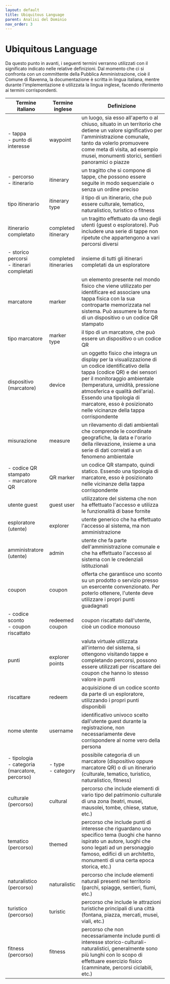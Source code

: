 ```yaml
---
layout: default
title: Ubiquitous Language
parent: Analisi del Dominio
nav_order: 3
---
```


# Ubiquitous Language
Da questo punto in avanti, i seguenti termini verranno utilizzati con il significato indicato nelle relative definizioni. Dal momento che ci si confronta con un committente della Pubblica Amministrazione, cioè il Comune di Ravenna, la documentazione è scritta in lingua italiana, mentre durante l'implementazione è utilizzata la lingua inglese, facendo riferimento ai termini corrispondenti.

|**Termine italiano**|**Termine inglese**|**Definizione**|
|--------------------|-------------------|---------------|
| - tappa <br /> - punto di interesse | waypoint | un luogo, sia esso all'aperto o al chiuso, situato in un territorio che detiene un valore significativo per l'amministrazione comunale, tanto da volerlo promuovere come meta di visita, ad esempio musei, monumenti storici, sentieri panoramici o piazze |
| - percorso <br /> - itinerario| itinerary | un tragitto che si compone di tappe, che possono essere seguite in modo sequenziale o senza un ordine preciso |
| tipo itinerario| itinerary type| il tipo di un itinerario, che può essere culturale, tematico, naturalistico, turistico o fitness |
| itinerario completato| completed itinerary| un tragitto effettuato da uno degli utenti (guest o esploratore). Può includere una serie di tappe non ripetute che appartengono a vari percorsi diversi |
| - storico percorsi <br/> - itinerari completati| completed itineraries| insieme di tutti gli itinerari completati da un esploratore |
| marcatore | marker | un elemento presente nel mondo fisico che viene utilizzato per identificare ed associare una tappa fisica con la sua controparte memorizzata nel sistema. Può assumere la forma di un dispositivo o un codice QR stampato |
| tipo marcatore| marker type| il tipo di un marcatore, che può essere un dispositivo o un codice QR
| dispositivo <br /> (marcatore) | device | un oggetto fisico che integra un display per la visualizzazione di un codice identificativo della tappa (codice QR) e dei sensori per il monitoraggio ambientale (temperatura, umidità, pressione atmosferica e qualità dell'aria). Essendo una tipologia di marcatore, esso è posizionato nelle vicinanze della tappa corrispondente |
| misurazione| measure| un rilevamento di dati ambientali che comprende le coordinate geografiche, la data e l'orario della rilevazione, insieme a una serie di dati correlati a un fenomeno ambientale |
| - codice QR stampato <br /> - marcatore QR | QR marker | un codice QR stampato, quindi statico. Essendo una tipologia di marcatore, esso è posizionato nelle vicinanze della tappa corrispondente |
| utente guest | guest user  | utilizzatore del sistema che non ha effettuato l'accesso e utilizza le funzionalità di base fornite |
| esploratore <br /> (utente) | explorer | utente generico che ha effettuato l'accesso al sistema, ma non amministrazione |
| amministratore <br /> (utente) | admin | utente che fa parte dell'amministrazione comunale e che ha effettuato l'accesso al sistema con le credenziali istituzionali |
| coupon | coupon | offerta che garantisce uno sconto su un prodotto o servizio presso un esercente convenzionato. Per poterlo ottenere, l'utente deve utilizzare i propri punti guadagnati |
| - codice sconto <br /> - coupon riscattato | redeemed coupon | coupon riscattato dall'utente, cioè un codice monouso |
| punti | explorer points | valuta virtuale utilizzata all'interno del sistema, si ottengono visitando tappe e completando percorsi, possono essere utilizzati per riscattare dei coupon che hanno lo stesso valore in punti |
| riscattare| redeem| acquisizione di un codice sconto da parte di un esploratore, utilizzando i propri punti disponibili|
| nome utente | username | identificativo univoco scelto dall'utente guest durante la registrazione, non necessariamente deve corrispondere al nome vero della persona |
| - tipologia <br /> - categoria <br /> (marcatore, percorso) | - type <br /> - category| possibile categoria di un marcatore (dispositivo oppure marcatore QR) o di un itinerario (culturale, tematico, turistico, naturalistico, fitness) |
| culturale <br /> (percorso) | cultural | percorso che include elementi di vario tipo del patrimonio culturale di una zona (teatri, musei, mausolei, tombe, chiese, statue, etc.) |
| tematico <br /> (percorso) | themed | percorso che include punti di interesse che riguardano uno specifico tema (luoghi che hanno ispirato un autore, luoghi che sono legati ad un personaggio famoso, edifici di un architetto, monumenti di una certa epoca storica, etc.) |
| naturalistico <br /> (percorso) | naturalistic | percorso che include elementi naturali presenti nel territorio (parchi, spiagge, sentieri, fiumi, etc.) |
| turistico <br /> (percorso) | turistic | percorso che include le attrazioni turistiche principali di una città (fontana, piazza, mercati, musei, viali, etc.) |
| fitness <br /> (percorso) | fitness | percorso che non necessariamente include punti di interesse storico-culturali-naturalistici, generalmente sono più lunghi con lo scopo di effettuare esercizio fisico (camminate, percorsi ciclabili, etc.) |